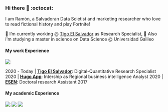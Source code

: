 ### Hi there 👋 :octocat: 

I am Ramón, a Salvadoran Data Scietist and marketing researcher who love to read fictional history and play Fortnite!

🔭 I’m currently working @ [Tigo El Salvador](https://www.tigo.com.sv/) as Research Specialist, 🌱 Also i'm studying a master in science on Data Science @ Universidad Galileo 

#### My work Experience 

![](https://raw.githubusercontent.com/madebybowtie/FlagKit/master/Assets/PNG/SV%402x.png)

2020 - Today | **[Tigo El Salvador](https://www.tigo.com.sv/)**: Digital-Quantitative Research Specialist
2020 | **[Hugo App](https://hugoapp.com/)**: Intership as Regional business intelligence Analyst
2020 | **[ESEN](https://www.esen.edu.sv/)**:  Doctoral research Assistant
2017


#### My academic Experience 

![](https://raw.githubusercontent.com/madebybowtie/FlagKit/master/Assets/PNG/SV%402x.png)
![](https://raw.githubusercontent.com/madebybowtie/FlagKit/master/Assets/PNG/CL%402x.png)
![](https://raw.githubusercontent.com/madebybowtie/FlagKit/master/Assets/PNG/GT%402x.png)


<!--
**ramonescobar/ramonescobar** is a ✨ _special_ ✨ repository because its `README.md` (this file) appears on your GitHub profile.

Here are some ideas to get you started:


- 👯 I’m looking to collaborate on ...
- 🤔 I’m looking for help with ...
- 💬 Ask me about ...
- 📫 How to reach me: ...
- 😄 Pronouns: ...
- ⚡ Fun fact: ...
-->
